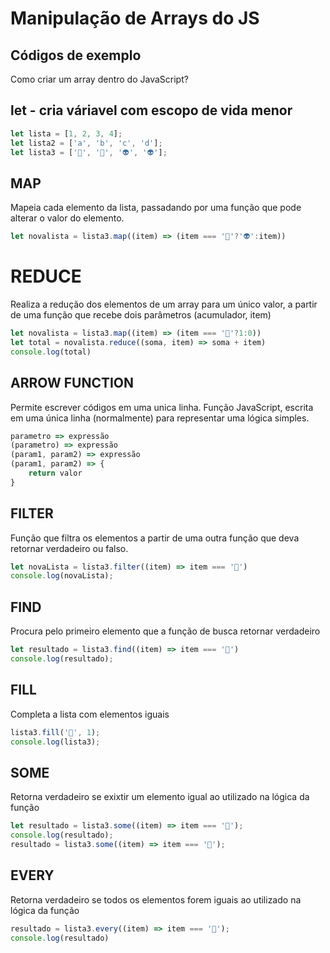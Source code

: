 # Manipulação de Arrays do JS 
## Códigos de exemplo
Como criar um array dentro do JavaScript?
## let - cria váriavel com escopo de vida menor
```javascript
let lista = [1, 2, 3, 4];
let lista2 = ['a', 'b', 'c', 'd'];
let lista3 = ['🤡', '🤡', '👽', '👽'];

```

## MAP
Mapeia cada elemento da lista, passadando por uma função que pode alterar o valor do elemento.
```javascript
let novalista = lista3.map((item) => (item === '🤡'?'👽':item))
```

# REDUCE 
Realiza a redução dos elementos de um array para um único valor, a partir de uma função que recebe dois parâmetros (acumulador, item)
```javascript
let novalista = lista3.map((item) => (item === '🤡'?1:0))
let total = novalista.reduce((soma, item) => soma + item)
console.log(total)
```

## ARROW FUNCTION 
Permite escrever códigos em uma unica linha. 
Função JavaScript, escrita em uma única linha (normalmente) para representar uma lógica simples.
```javascript
parametro => expressão
(parametro) => expressão
(param1, param2) => expressão
(param1, param2) => {
    return valor
}
```
## FILTER 
Função que filtra os elementos a partir de uma outra função que deva retornar verdadeiro ou falso.
```javascript
let novaLista = lista3.filter((item) => item === '🤡')
console.log(novaLista);
```

## FIND
Procura pelo primeiro elemento que a função de busca retornar verdadeiro
```javascript
let resultado = lista3.find((item) => item === '🤡')
console.log(resultado);
```

## FILL
Completa a lista com elementos iguais
```javascript
lista3.fill('🐸', 1);
console.log(lista3);
```

## SOME 
Retorna verdadeiro se exixtir um elemento igual ao utilizado na lógica da função
```javascript
let resultado = lista3.some((item) => item === '🐸');
console.log(resultado);
resultado = lista3.some((item) => item === '🤡');
```
## EVERY 
Retorna verdadeiro se todos os elementos forem iguais ao utilizado na lógica da função
```javascript
resultado = lista3.every((item) => item === '🤡');
console.log(resultado)
```